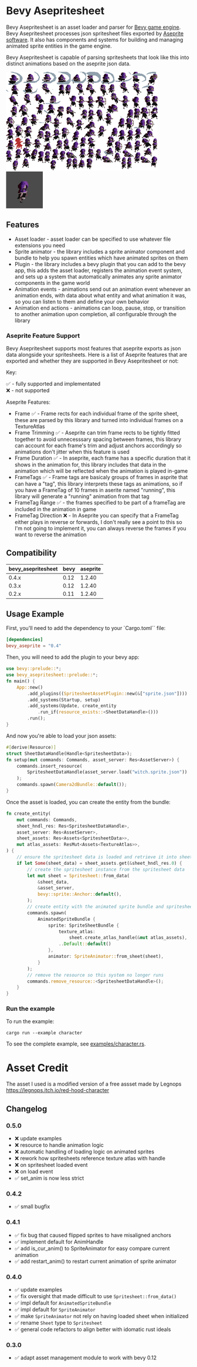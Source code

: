 # Bevy Asepritesheet

Bevy Asepritesheet is an asset loader and parser for 
[Bevy game engine](https://bevyengine.org/). Bevy Asepritesheet processes json 
spritesheet files exported by [Aseprite software](https://www.aseprite.org/).
It also has components and systems for building and managing animated sprite 
entities in the game engine.

Bevy Asepritesheet is capable of parsing spritesheets that look like this into 
distinct animations based on the aseprite json data.

![Spritesheet](/assets/witch.png) ![Animation](/media/example.gif)

## Features

* Asset loader - asset loader can be specified to use whatever file extensions
you need  
* Sprite animator - the library includes a sprite animator component and 
bundle to help you spawn entities which have animated sprites on them  
* Plugin - the library includes a bevy plugin that you can add to the bevy 
app, this adds the asset loader, registers the animation event system, and sets 
up a system that automatically animates any sprite animator components in the 
game world  
* Animation events - animations send out an animation event whenever an 
animation ends, with data about what entity and what animation it was, so you
can listen to them and define your own behavior  
* Animation end actions - animations can loop, pause, stop, or transition to 
another animation upon completion, all configurable through the library

### Aseprite Feature Support

Bevy Asepritesheet supports most features that aseprite exports as json data 
alongside your spritesheets. Here is a list of Aseprite features that are 
exported and whether they are supported in Bevy Asepritesheet or not:

Key:  

✅ - fully supported and implementated  
❌ - not supported  

Aseprite Features:  
* Frame ✅ - Frame rects for each individual frame of the sprite sheet, these 
	are parsed by this library and turned into individual frames on a 
	TextureAtlas  
* Frame Trimming ✅ - Aseprite can trim frame rects to be tightly fitted 
	together to avoid unnecesssary spacing between frames, this library can 
	account for each frame's trim and adjust anchors accordingly so animations 
	don't jitter when this feature is used  
* Frame Duration ✅ - In aseprite, each frame has a specific duration that it
	shows in the animation for, this library includes that data in the animation 
	which will be reflected when the animation is played in-game  
* FrameTags ✅ - Frame tags are basicaly groups of frames in asprite that can 
	have a "tag", this library interprets these tags as animations, so if you 
	have a FrameTag of 10 frames in aserite named "running", this library will
	generate a "running" animation from that tag  
* FrameTag Range ✅ - the frames specified to be part of a frameTag are 
	included in the animation in game
* FrameTag Direction ❌ - In Aseprite you can specify that a FrameTag either 
	plays in reverse or forwards, I don't really see a point to this so I'm not
	going to implement it, you can always reverse the frames if you want to 
	reverse the animation  

## Compatibility

| bevy_asepritesheet | bevy | aseprite |
| ---- | ---- | ---- |
| 0.4.x | 0.12 | 1.2.40 |
| 0.3.x | 0.12 | 1.2.40 |
| 0.2.x | 0.11 | 1.2.40 |

## Usage Example

First, you'll need to add the dependency to your `Cargo.toml`` file:  
```toml
[dependencies]
bevy_aseprite = "0.4"
```

Then, you will need to add the plugin to your bevy app:  
```rs
use bevy::prelude::*;
use bevy_asepritesheet::prelude::*;
fn main() {
	App::new()
        .add_plugins((SpritesheetAssetPlugin::new(&["sprite.json"])))
		.add_systems(Startup, setup)
		.add_systems(Update, create_entity
			.run_if(resource_exists::<SheetDataHandle>()))
    	.run();
}
```

And now you're able to load your json assets:  
```rs
#[derive(Resource)]
struct SheetDataHandle(Handle<SpritesheetData>);
fn setup(mut commands: Commands, asset_server: Res<AssetServer>) {
	commands.insert_resource(
		SpritesheetDataHandle(asset_server.load("witch.sprite.json"))
	);
	commands.spawn(Camera2dBundle::default());
}
```

Once the asset is loaded, you can create the entity from the bundle:
```rs
fn create_entity(
	mut commands: Commands, 
	sheet_hndl_res: Res<SpritesheetDataHandle>,
	asset_server: Res<AssetServer>,
	sheet_assets: Res<Assets<SpritesheetData>>,
	mut atlas_assets: ResMut<Assets<TextureAtlas>>,
) {
	// ensure the spritesheet data is loaded and retrieve it into sheet_data
	if let Some(sheet_data) = sheet_assets.get(&sheet_hndl_res.0) {
		// create the spritesheet instance from the spritesheet data
		let mut sheet = Spritesheet::from_data(
			&sheet_data, 
			&asset_server, 
			bevy::sprite::Anchor::default(),
		);
		// create entity with the animated sprite bundle and spritesheet data
		commands.spawn(
            AnimatedSpriteBundle {
                sprite: SpriteSheetBundle {
                    texture_atlas: 
						sheet.create_atlas_handle(&mut atlas_assets),
                    ..Default::default()
                },
                animator: SpriteAnimator::from_sheet(sheet),
            }
        );
		// remove the resource so this system no longer runs
		commands.remove_resource::<SpritesheetDataHandle>();
	}
}
```

### Run the example

To run the example:
```
cargo run --example character
```

To see the complete example, see [examples/character.rs](examples/character.rs).

# Asset Credit

The asset I used is a modified version of a free assset made by Legnops  
https://legnops.itch.io/red-hood-character

## Changelog

### 0.5.0

* ❌ update examples
* ❌ resource to handle animation logic
* ❌ automatic handling of loading logic on animated sprites
* ❌ rework how spritesheets reference texture atlas with handle
* ❌ on spritesheet loaded event
* ❌ on load event
* ✅ set_anim is now less strict

### 0.4.2

* ✅ small bugfix

### 0.4.1

* ✅ fix bug that caused flipped sprites to have misaligned anchors  
* ✅ implement default for AnimHandle
* ✅ add is_cur_anim() to SpriteAnimator for easy compare current animation
* ✅ add restart_anim() to restart current animation of sprite animator

### 0.4.0

* ✅ update examples  
* ✅ fix oversight that made difficult to use `Spritesheet::from_data()`  
* ✅ impl default for `AnimatedSpriteBundle`  
* ✅ impl default for `SpriteAnimator`  
* ✅ make `SpriteAnimator` not rely on having loaded sheet when initialized  
* ✅ rename `Sheet` type to `Spritesheet`  
* ✅ general code refactors to align better with idomatic rust ideals  

### 0.3.0

* ✅ adapt asset management module to work with bevy 0.12